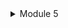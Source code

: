 <details>
    <summary>Module 5</summary>

<h2>Comparison</h2>

* JMeter tests <br>
  * all-student (before) <br>
  ![img.png](img.png) <br>
  * all-student (after) <br>
  ![img_1.png](img_1.png) <br>
  * all-student-name (before) <br>
  ![img_5.png](img_5.png) <br>
  * all-student-name (after) <br>
  ![img_2.png](img_2.png) <br>
  * highest-gpa (before) <br>
  ![img_4.png](img_4.png) <br>
  * highest-gpa (after) <br>
  ![img_3.png](img_3.png) <br>
  
* JMeter Command Line Test
  * all-student
  ![img_6.png](img_6.png)
  * all-student-name
  ![img_7.png](img_7.png)
  * highest-gpa
  ![img_8.png](img_8.png)
  
* Profiling
  * all-student (before)
  ![img_14.png](img_14.png)
  * all-student (after)
  ![img_12.png](img_12.png)
  * all-student-name (before)
  ![img_10.png](img_10.png)
  * all-student-name (after)
  ![img_11.png](img_11.png)
  * highest-gpa (before)
  ![img_9.png](img_9.png)
  * highest-gpa (after)
  ![img_13.png](img_13.png)
  
<h2>Reflection</h2>
1. What is the difference between the approach of performance testing with JMeter and profiling with IntelliJ Profiler 
  in the context of optimizing application performance? <br>
   > IntelliJ profiling provides detailed insights into how your application behaves at runtime, helping you pinpoint 
  specific areas of improvement in your code while performance testing with JMeter will measure and analyze how your 
  application performs under various loads which helps you understand the overall performance characteristics of your 
  application under different conditions. <br><br>
2. How does the profiling process help you in identifying and understanding the weak points in your application? <br>
    > Providing detailed information about the execution flow and resource consumption of your application, Highlighting 
areas of the code that consume the most CPU time, memory, or other resources, Identifying potential memory leaks or 
inefficient algorithms, and others. <br><br>
3. Do you think IntelliJ Profiler is effective in assisting you to analyze and identify bottlenecks in your application 
code? <br>
    > Yes, I can know which part of my code that I can optimize. <br><br>
4. What are the main challenges you face when conducting performance testing and profiling, and how do you overcome 
these challenges? <br>
    > One of the challenges is testing the scalability of the system to handle a large number of users or transactions.
To overcome it, I use load testing tools like JMeter to simulate a large number of users and transactions. <br><br>
5. What are the main benefits you gain from using IntelliJ Profiler for profiling your application code? <br>
    > Detailed insights, real time monitoring, integration with other IntelliJ tools, and many more. <br><br>
6. How do you handle situations where the results from profiling with IntelliJ Profiler are not entirely consistent with 
findings from performance testing using JMeter? <br>
    > Review the data collected by IntelliJ Profiler to understand the specific performance metrics, such as CPU usage, 
memory allocation, and thread activity. Look for any anomalies or unexpected behavior that could explain the 
reasons of the inconsistency. <br><br>
7. What strategies do you implement in optimizing application code after analyzing results from performance testing and 
profiling? How do you ensure the changes you make do not affect the application's functionality? <br>
    > I try to focus on optimizing parts of my code that consumes the most resources. uSE Git to track changes to your
code and easily revert back to a previous state if needed to ensure the changes I make does not affect the application's 
functionality. <br>
</details>